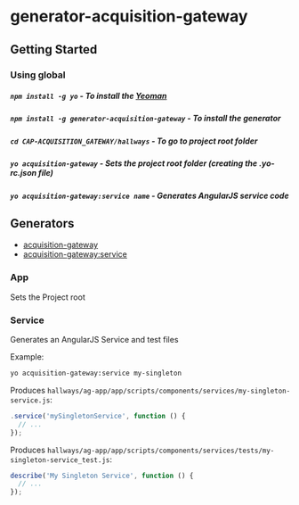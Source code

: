 # generator-acquisition-gateway

## Getting Started

### Using global

##### `npm install -g yo` - To install the [Yeoman](http://yeoman.io)
##### `npm install -g generator-acquisition-gateway` - To install the generator
##### `cd CAP-ACQUISITION_GATEWAY/hallways` - To go to project root folder
##### `yo acquisition-gateway` - Sets the project root folder (creating the .yo-rc.json file)
##### `yo acquisition-gateway:service name` - Generates AngularJS service code 

## Generators
* [acquisition-gateway](#app)
* [acquisition-gateway:service](#service)

### App
Sets the Project root

### Service
Generates an AngularJS Service and test files

Example:
```bash
yo acquisition-gateway:service my-singleton
```

Produces `hallways/ag-app/app/scripts/components/services/my-singleton-service.js`:
```javascript
.service('mySingletonService', function () {
  // ...
});
```

Produces `hallways/ag-app/app/scripts/components/services/tests/my-singleton-service_test.js`:
```javascript
describe('My Singleton Service', function () {
  // ...
});
```
